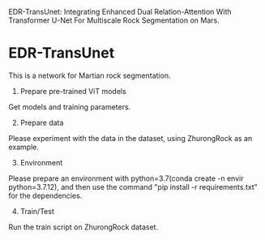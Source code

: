 EDR-TransUnet: Integrating Enhanced Dual Relation-Attention With Transformer U-Net For Multiscale Rock Segmentation on Mars.

# EDR-TransUnet
This is a network for Martian rock segmentation.

1. Prepare pre-trained ViT models

Get models and training parameters.

2. Prepare data

Please experiment with the data in the dataset, using ZhurongRock as an example.

3. Environment

Please prepare an environment with python=3.7(conda create -n envir python=3.7.12), and then use the command "pip install -r requirements.txt" for the dependencies.

4. Train/Test

Run the train script on ZhurongRock dataset. 
